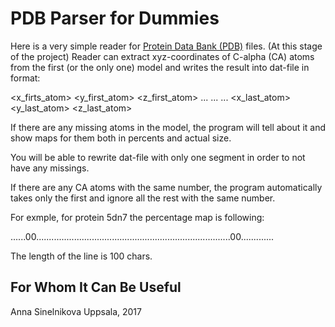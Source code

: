 # PDB Parser for Dummies

Here is a very simple reader for [Protein Data Bank (PDB)](http://www.rcsb.org) files.
(At this stage of the project) Reader can extract xyz-coordinates of C-alpha (CA)
atoms from the first (or the only one) model and writes the result into
dat-file in format:

<x_firts_atom>    <y_first_atom>    <z_first_atom>
 ...               ...               ...
<x_last_atom>     <y_last_atom>     <z_last_atom>

If there are any missing atoms in the model, the program will tell about it
and show maps for them both in percents and actual size.

You will be able to rewrite dat-file with only one segment in order to not have any
missings.

If there are any CA atoms with the same number, the program automatically
takes only the first and ignore all the rest with the same number.

For exmple, for protein 5dn7 the percentage map is following:

......00.............................................................................00.............

The length of the line is 100 chars.
## For Whom It Can Be Useful

 

Anna Sinelnikova
Uppsala, 2017